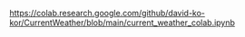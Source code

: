 
https://colab.research.google.com/github/david-ko-kor/CurrentWeather/blob/main/current_weather_colab.ipynb


